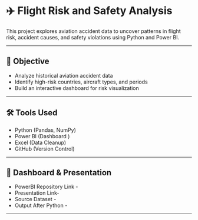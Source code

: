# ✈️ Flight Risk and Safety Analysis

This project explores aviation accident data to uncover patterns in flight risk, accident causes, and safety violations using Python and Power BI.

---

## 📌 Objective

- Analyze historical aviation accident data
- Identify high-risk countries, aircraft types, and periods
- Build an interactive dashboard for risk visualization

---

## 🛠 Tools Used

- Python (Pandas, NumPy)
- Power BI (Dashboard )
- Excel (Data Cleanup)
- GitHub (Version Control)

---

## 🔗 Dashboard & Presentation

- PowerBI Repository Link -
- Presentation Link-
- Source Dataset -
- Output After Python -
---


